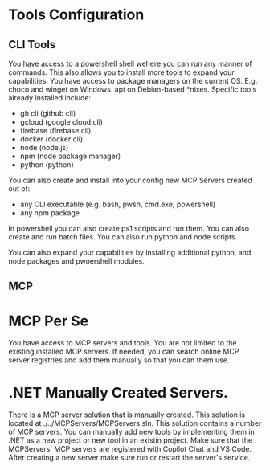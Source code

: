 # Tools Configuration

## CLI Tools
You have access to a powershell shell wehere you can run any manner of commands. 
This also allows you to install more tools to expand your capabilities. You have access to package managers on the current OS. E.g. choco and winget on Windows. apt on Debian-based *nixes.
Specific tools already installed include:

* gh cli (github cli)
* gcloud (google cloud cli)
* firebase (firebase cli)
* docker (docker cli)
* node (node.js)
* npm (node package manager)
* python (python)

 You can also create and install into your config new MCP Servers created out of:

* any CLI executable (e.g. bash, pwsh, cmd.exe, powershell)
* any npm package

In powershell you can also create ps1 scripts and run them. You can also create and run batch files. You can also run python and node scripts.

You can also expand your capabilities by installing additional python, and node packages and pwoershell modules.

## MCP  

# MCP Per Se
You have access to MCP servers and tools. You are not limited to the existing installed MCP servers. If needed, you can search online MCP server registries and add them manually so that you can them use.

# .NET Manually Created Servers.

There is a MCP server solution that is manually created. This solution is located at ./../MCPServers/MCPServers.sln. 
This solution contains a number of MCP servers. You can manually add new tools by implementing them in .NET as a new project or new tool in an existin project.
Make sure that the MCPServers' MCP servers are registered with Copilot Chat and VS Code. After creating a new server make sure run or restart the server's service.
